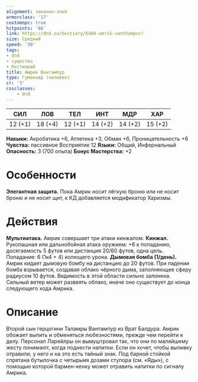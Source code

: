 ```yaml
---
alignment: законно-злой
armorclass: '17'
customnpc: true
hitpoints: '66'
link: https://dnd.su/bestiary/6404-amrik-vanthampur/
size: Средний
speed: '30'
tags:
- dnd
- существо
- бестиарий
title: Амрик Вантампур
type: Гуманоид (человек)
cr: '3'
cssclasses:
    - dnd
---
```



| СИЛ | ЛОВ | ТЕЛ | ИНТ | МДР | ХАР |
|---|---|---|---|---|---|
| 12 (+1) | 18 (+4) | 12 (+1) | 14 (+2) | 14 (+2) | 15 (+2) |
**Навыки:** Акробатика +6, Атлетика +3, Обман +6, Проницательность +6
**Чувства:** пассивное Восприятие 12
**Языки:** Общий, Инфернальный
**Опасность:** 3 (700 опыта)
**Бонус Мастерства:** +2


# Особенности
**Элегантная защита.** Пока Амрик носит лёгкую броню или не носит броню и не носит щит, к КД добавляется модификатор Харизмы.


# Действия
**Мультиатака.** Амрик совершает три атаки кинжалом.
**Кинжал.** Рукопашная или дальнобойная атака оружием: +6 к попаданию, досягаемость 5 футов или дистанция 20/60 футов, одна цель. Попадание: 6 (1к4 + 4) колющего урона.
**Дымовая бомба (1/день).** Амрик кидает дымовую бомбу на дистанцию до 20 футов. При падении бомба взрывается, создавая облако чёрного дыма, заполняющее сферу радиусом 10 футов. Видимость в этой области сильно залонена. Сильный ветер может развеять облако, иначе оно существует до конца следующего хода Амрика.


# Описание
Второй сын герцогини Таламры Вантампур из Врат Балдура. Амрик обожает выпить и обменяться любезностями, прежде чем перейти к делу. Персонал Ларейлры он вымуштровал так, что они по малейшему жесту понимают, когда поднести напитки. Если он хочет, чтобы выпивку отравили, у него и на это есть тайный знак. Под барной стойкой спрятана бутылочка с четырьмя дозами ступора (см. «Яды»), с помощью которой бармен-кенку может отравить напитки по сигналу Амрика.
